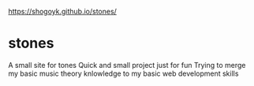 https://shogoyk.github.io/stones/
# stones
A small site for tones
Quick and small project just for fun
Trying to merge my basic music theory knlowledge to my basic web development skills
